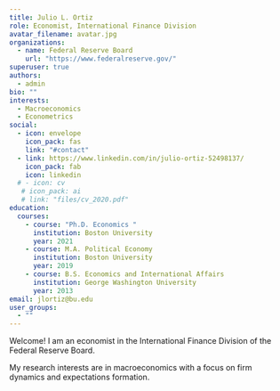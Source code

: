 ```yaml
---
title: Julio L. Ortiz
role: Economist, International Finance Division
avatar_filename: avatar.jpg
organizations:
  - name: Federal Reserve Board
    url: "https://www.federalreserve.gov/"
superuser: true
authors:
  - admin
bio: ""
interests:
  - Macroeconomics
  - Econometrics
social:
  - icon: envelope
    icon_pack: fas
    link: "#contact"
  - link: https://www.linkedin.com/in/julio-ortiz-52498137/
    icon_pack: fab
    icon: linkedin
  # - icon: cv
   # icon_pack: ai
   # link: "files/cv_2020.pdf"
education:
  courses:
    - course: "Ph.D. Economics "
      institution: Boston University
      year: 2021
    - course: M.A. Political Economy
      institution: Boston University
      year: 2019
    - course: B.S. Economics and International Affairs
      institution: George Washington University
      year: 2013
email: jlortiz@bu.edu
user_groups:
  - ""
---
```

Welcome! I am an economist in the International Finance Division of the Federal Reserve Board.

My research interests are in macroeconomics with a focus on firm dynamics and expectations formation.
